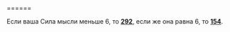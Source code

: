 ======

Если ваша Сила мысли меньше 6, то [**292**](#n_292), если же она равна 6, то [**154**](#n_154).

